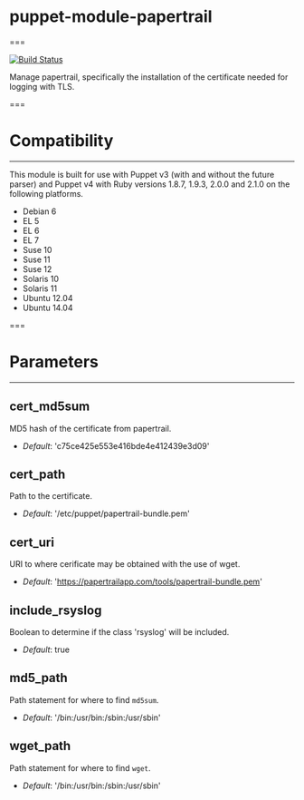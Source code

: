 # puppet-module-papertrail
===

[![Build Status](https://travis-ci.org/ghoneycutt/puppet-module-papertrail.png?branch=master)](https://travis-ci.org/ghoneycutt/puppet-module-papertrail)

Manage papertrail, specifically the installation of the certificate needed for logging with TLS.

===

# Compatibility
---------------
This module is built for use with Puppet v3 (with and without the future
parser) and Puppet v4 with Ruby versions 1.8.7, 1.9.3, 2.0.0 and 2.1.0 on the
following platforms.

* Debian 6
* EL 5
* EL 6
* EL 7
* Suse 10
* Suse 11
* Suse 12
* Solaris 10
* Solaris 11
* Ubuntu 12.04
* Ubuntu 14.04

===

# Parameters
------------

cert_md5sum
-----------
MD5 hash of the certificate from papertrail.

- *Default*: 'c75ce425e553e416bde4e412439e3d09'

cert_path
---------
Path to the certificate.

- *Default*: '/etc/puppet/papertrail-bundle.pem'

cert_uri
--------
URI to where cerificate may be obtained with the use of wget.

- *Default*: 'https://papertrailapp.com/tools/papertrail-bundle.pem'

include_rsyslog
---------------
Boolean to determine if the class 'rsyslog' will be included.

- *Default*: true

md5_path
--------
Path statement for where to find `md5sum`.

- *Default*: '/bin:/usr/bin:/sbin:/usr/sbin'

wget_path
--------
Path statement for where to find `wget`.

- *Default*: '/bin:/usr/bin:/sbin:/usr/sbin'
